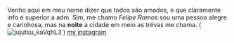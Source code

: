 Venho aqui em meu nome dizer que todos são amados, e que claramente info é superior a adm.
Sim, me chamo *Felipe Ramos* sou uma pessoa alegre e carinhosa, mas na **noite** a cidade em meio as trévas me chama.
(![jujutsu_kaVqhL3](https://github.com/user-attachments/assets/79d81a35-449c-4134-91a9-2e485e4065d1)
)
[my instagram](https://www.instagram.com/r4mos_fp/)
